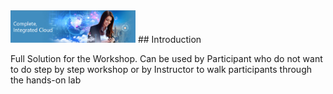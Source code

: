 <img class="float-right" src="images/j2c-logo.png" width="200">
## Introduction

Full Solution for the Workshop. Can be used by Participant who do not want to do step by step workshop or by Instructor to walk participants through the hands-on lab


